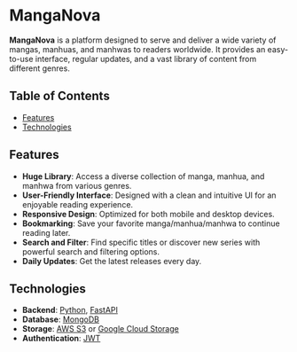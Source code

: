 # MangaNova

**MangaNova** is a platform designed to serve and deliver a wide variety of mangas, manhuas, and manhwas to readers worldwide. It provides an easy-to-use interface, regular updates, and a vast library of content from different genres.

## Table of Contents

- [Features](#features)
- [Technologies](#technologies)

## Features

- **Huge Library**: Access a diverse collection of manga, manhua, and manhwa from various genres.
- **User-Friendly Interface**: Designed with a clean and intuitive UI for an enjoyable reading experience.
- **Responsive Design**: Optimized for both mobile and desktop devices.
- **Bookmarking**: Save your favorite manga/manhua/manhwa to continue reading later.
- **Search and Filter**: Find specific titles or discover new series with powerful search and filtering options.
- **Daily Updates**: Get the latest releases every day.

## Technologies

- **Backend**: [Python](https://nodejs.org/), [FastAPI](https://expressjs.com/)
- **Database**: [MongoDB](https://www.mongodb.com/)
- **Storage**: [AWS S3](https://aws.amazon.com/s3/) or [Google Cloud Storage](https://cloud.google.com/storage)
- **Authentication**: [JWT](https://jwt.io/)
